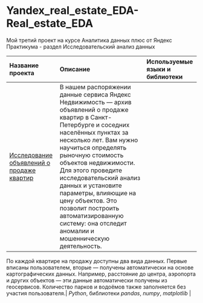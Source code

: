 # Yandex_real_estate_EDA-Real_estate_EDA
Мой третий проект на курсе Аналитика данных плюс от Яндекс Практикума - раздел Исследовательский анализ данных

| Название проекта | Описание | Используемые языки и библиотеки | 
| :---------------------- | :---------------------- | :---------------------- |
| [Исследование объявлений о продаже квартир](real_estate_analysis) | В нашем распоряжении данные сервиса Яндекс Недвижимость — архив объявлений о продаже квартир в Санкт-Петербурге и соседних населённых пунктах за несколько лет. Вам нужно научиться определять рыночную стоимость объектов недвижимости. Для этого проведите исследовательский анализ данных и установите параметры, влияющие на цену объектов. Это позволит построить автоматизированную систему: она отследит аномалии и мошенническую деятельность. <br> 

По каждой квартире на продажу доступны два вида данных. Первые вписаны пользователем, вторые — получены автоматически на основе картографических данных. Например, расстояние до центра, аэропорта и других объектов — эти данные автоматически получены из геосервисов. Количество парков и водоёмов также заполняется без участия пользователя.| *Python*, библиотеки *pandas*, *numpy*, *matplotlib* |
